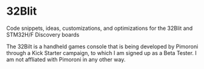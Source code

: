# 32Blit
Code snippets, ideas, customizations, and optimizations for the 32Blit and STM32H/F Discovery boards

The 32Bilt is a handheld games console that is being developed by Pimoroni through a Kick Starter campaign, to which I am signed up as a Beta Tester. I am not affliated with Pimoroni in any other way.
